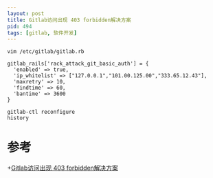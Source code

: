```yaml
---
layout: post
title: Gitlab访问出现 403 forbidden解决方案
pid: 494
tags: [gitlab, 软件开发]
---
```


``` shell
vim /etc/gitlab/gitlab.rb 

gitlab_rails['rack_attack_git_basic_auth'] = {
  'enabled' => true,
  'ip_whitelist' => ["127.0.0.1","101.00.125.00","333.65.12.43"],
  'maxretry' => 10,
  'findtime' => 60,
  'bantime' => 3600
}

gitlab-ctl reconfigure
history

```

# 参考

+[Gitlab访问出现 403 forbidden解决方案](https://my.oschina.net/u/3242075/blog/1824763)
